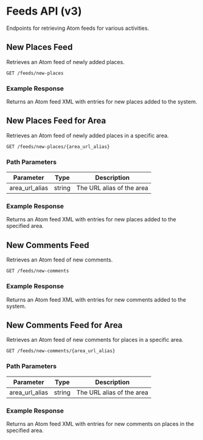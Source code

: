 
# Feeds API (v3)

Endpoints for retrieving Atom feeds for various activities.

## New Places Feed

Retrieves an Atom feed of newly added places.

```
GET /feeds/new-places
```

### Example Response

Returns an Atom feed XML with entries for new places added to the system.

## New Places Feed for Area

Retrieves an Atom feed of newly added places in a specific area.

```
GET /feeds/new-places/{area_url_alias}
```

### Path Parameters

| Parameter     | Type   | Description |
|---------------|--------|-------------|
| area_url_alias | string | The URL alias of the area |

### Example Response

Returns an Atom feed XML with entries for new places added to the specified area.

## New Comments Feed

Retrieves an Atom feed of new comments.

```
GET /feeds/new-comments
```

### Example Response

Returns an Atom feed XML with entries for new comments added to the system.

## New Comments Feed for Area

Retrieves an Atom feed of new comments for places in a specific area.

```
GET /feeds/new-comments/{area_url_alias}
```

### Path Parameters

| Parameter     | Type   | Description |
|---------------|--------|-------------|
| area_url_alias | string | The URL alias of the area |

### Example Response

Returns an Atom feed XML with entries for new comments on places in the specified area.
